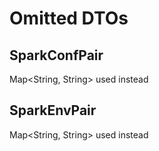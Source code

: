 # Omitted DTOs

## SparkConfPair
Map<String, String> used instead

## SparkEnvPair
Map<String, String> used instead